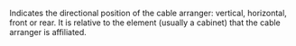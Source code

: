 Indicates the directional position of the cable arranger: vertical, horizontal, front or rear. It is relative to the element (usually a cabinet) that the cable arranger is affiliated.
